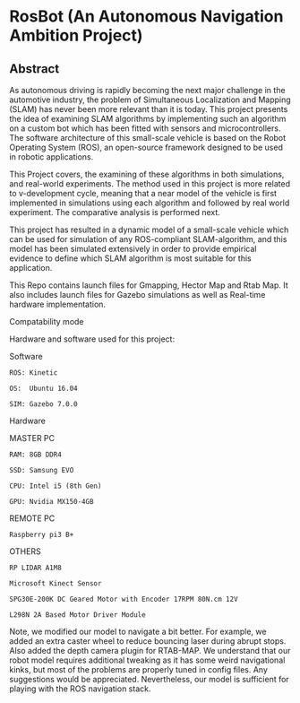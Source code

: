 # RosBot (An Autonomous Navigation Ambition Project)

## Abstract
As autonomous driving is rapidly becoming the next major challenge in the automotive industry, the problem of Simultaneous Localization and Mapping (SLAM) has never been more relevant than it is today. This project presents the idea of examining SLAM algorithms by implementing such an algorithm on a custom bot which has been fitted with sensors and microcontrollers. The software architecture of this small-scale vehicle is based on the Robot Operating System (ROS), an open-source framework designed to be used in robotic applications.

This Project covers, the examining of these algorithms in both simulations, and real-world experiments. The method used in this project is more related to v-development cycle, meaning that a near model of the vehicle is first implemented in simulations using each algorithm and followed by real world experiment. The comparative analysis is performed next.

This project has resulted in a dynamic model of a small-scale vehicle which can be used for simulation of any ROS-compliant SLAM-algorithm, and this model has been simulated extensively in order to provide empirical evidence to define which SLAM algorithm is most suitable for this application.

This Repo contains launch files for Gmapping, Hector Map and Rtab Map.
It also includes launch files for Gazebo simulations as well as Real-time hardware implementation.


Compatability mode

Hardware and software used for this project:


Software

    ROS: Kinetic
    
    OS:  Ubuntu 16.04
    
    SIM: Gazebo 7.0.0

Hardware

MASTER PC

    RAM: 8GB DDR4
    
    SSD: Samsung EVO
    
    CPU: Intel i5 (8th Gen)
    
    GPU: Nvidia MX150-4GB 
    
 REMOTE PC
 
    Raspberry pi3 B+
 
 OTHERS
 
    RP LIDAR A1M8
    
    Microsoft Kinect Sensor
    
    SPG30E-200K DC Geared Motor with Encoder 17RPM 80N.cm 12V
    
    L298N 2A Based Motor Driver Module


Note, we modified our model to navigate a bit better. For example, we added an extra caster wheel to reduce bouncing laser during abrupt stops. Also added the depth camera plugin for RTAB-MAP. We understand that our robot model requires additional tweaking as it has some weird navigational kinks, but most of the problems are properly tuned in config files. Any suggestions would be appreciated. Nevertheless, our model is sufficient for playing with the ROS navigation stack. 








